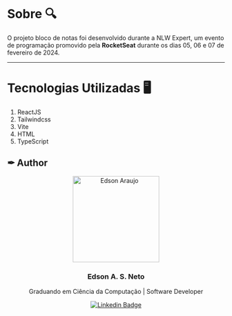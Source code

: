 # Sobre 🔍

O projeto bloco de notas foi desenvolvido durante a NLW Expert, um evento de programação promovido pela **RocketSeat** durante os dias 05, 06 e 07 de fevereiro de 2024.

---
# Tecnologias Utilizadas 🖥

1. ReactJS
2. Tailwindcss
3. Vite
4. HTML
5. TypeScript

## ✒ Author

<p align="center">
  <img width="200px" alt="Edson Araujo" title="Edson Araujo" src="https://avatars.githubusercontent.com/u/137104822?v=4" />

  <h3 align="center">Edson A. S. Neto</h3>

  <p align="center">
    Graduando em Ciência da Computação | Software Developer
  </p>
</p>

<div align="center">

[![Linkedin Badge](https://img.shields.io/badge/-LinkedIn-1f6feb?style=flat-square&logo=Linkedin&logoColor=white&link=https://www.linkedin.com/in/vhmarcal/)](https://www.linkedin.com/in/edsonaraujo2003/)

</div>









   




